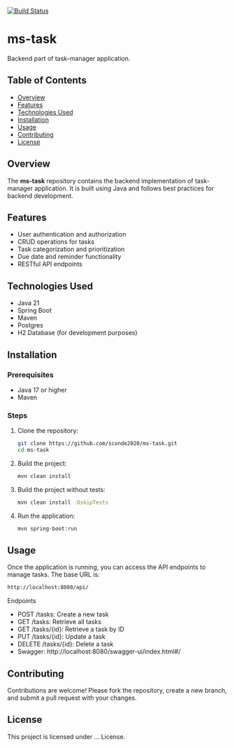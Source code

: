 [![Build Status](https://8993-2001-861-36c1-be50-a2bd-b626-e759-786d.ngrok-free.app/job/ms-task-pipeline/badge/icon)](https://8993-2001-861-36c1-be50-a2bd-b626-e759-786d.ngrok-free.app/job/ms-task-pipeline/)

# ms-task

Backend part of task-manager application.

## Table of Contents

- [Overview](#overview)
- [Features](#features)
- [Technologies Used](#technologies-used)
- [Installation](#installation)
- [Usage](#usage)
- [Contributing](#contributing)
- [License](#license)

## Overview

The **ms-task** repository contains the backend implementation of task-manager application. 
It is built using Java and follows best practices for backend development.

## Features

- User authentication and authorization
- CRUD operations for tasks
- Task categorization and prioritization
- Due date and reminder functionality
- RESTful API endpoints

## Technologies Used

- Java 21
- Spring Boot
- Maven
- Postgres
- H2 Database (for development purposes)

## Installation

### Prerequisites

- Java 17 or higher
- Maven

### Steps

1. Clone the repository:

   ```bash
   git clone https://github.com/sconde2020/ms-task.git
   cd ms-task
   ```

2. Build the project:
    ```bash
    mvn clean install
    ```

3. Build the project without tests:
    ```bash
    mvn clean install -DskipTests
    ```
   
4. Run the application:
   ```bash
   mvn spring-boot:run
   ```

## Usage
Once the application is running, you can access the API endpoints to manage tasks. The base URL is:

   ```bash
   http://localhost:8080/api/
   ```
Endpoints
- POST /tasks: Create a new task
- GET /tasks: Retrieve all tasks
- GET /tasks/{id}: Retrieve a task by ID
- PUT /tasks/{id}: Update a task
- DELETE /tasks/{id}: Delete a task
- Swagger: http://localhost:8080/swagger-ui/index.html#/

## Contributing
Contributions are welcome! Please fork the repository, create a new branch, and submit a pull request with your changes.

## License
This project is licensed under ... License.
